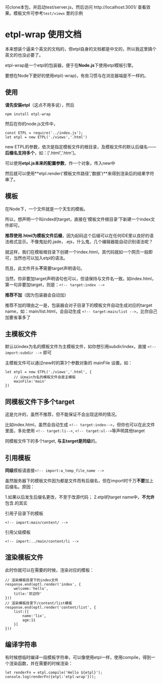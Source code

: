
可clone本包，并启动test/server.js，然后访问 http://localhost:3001/ 查看效果。模板文件可参考`test/views` 里的示例

# etpl-wrap 使用文档

本来想装个逼来个英文的文档的，但etpl自身的文档都是中文的，所以我这里搞个英文的也没必要了。

etpl-wrap是一个etpl的包装器，便于在**Node.js**下使用etpl模板引擎。

要想在Node下更好的使用etpl(-wrap)，有些习惯与在浏览器端是不一样的。

## 使用
**请先安装etpl**（这点不用多说），然后
    
    npm install etpl-wrap

然后在你的node.js文件中，

    const ETPL = require('../index.js');
    let etpl = new ETPL('./views','.html')

new ETPL的参数，依次是指定模板文件的根目录，及模板文件的默认后缀名——**后缀名支持多个**，如：['.html','.htm']。

可以使用**etpl.js本来的配置参数**，作一个对象，传入new中

然后就可以使用**etpl.render('模板文件路径','数据')**来得到渲染后的结果字符串了。

## 模板

在Node下，一个文件就是一个天生的模板。

所以，想声明一个叫index的target，直接在‘模板文件根目录’下新建一个index文件即可。

**推荐使用.html为模板文件后缀**，因为起码这个后缀可以在任何IDE里以良好的语法格式显示。不像鬼扯的.jade，.ejs，什么鬼，几个编辑器能自动识别语法呢？

就这样，我们在模板根目录下创建一个index.html，其代码就如一个网页一般即可，当然也可以加入etpl的语法。

而且，此文件开头**不**需要target声明语句。

当然，你非要加target声明语句也可以，但请保持与文件名一致。如index.html，第一句非要加target，则是：`<!-- target:index -->`

**推荐不加**（因为包装器会自动加）

推荐不加的理由之一是，包装器会对子目录下的模板文件自动生成对应的target name，如：main/list.html，会自动生成 `<!-- target:main/list -->`，比你自己加要省事多了

## 主模板文件

默认以index为名的模板文件为主模板文件，如你想引用subdir/index，直接 `<!-- import:subdir -->` 即可

主模板文件可以通过new时的第3个参数对象的 mainFile 设置。如：

    let etpl = new ETPL('./views','.html', {
        // 以main为名的模板文件会是主模板
        mainFile:'main'
    })

## 同模板文件下多个target

这是允许的，虽然不推荐，但不能保证不会出现这样的情况。

比如index.html，虽然会自动生成 `<!-- target:index-->`，但你也可以在此文件里面，多处使用 `<!-- target:li-->`, `<!-- target:ul-->`等声明其他target

同模板文件下的多个target, **与主target是同级**的。

## 引用模板

**同级**模板请直接`<!-- import:a_temp_file_name -->`

虽然服务器下的模板文件因为都是文件而有后缀名，但在import时千万**不要**加上后缀名。原因：

1.如果以后发生后缀名更改，不至于改源代码；
2.etpl的target name中，**不允许**包含.的其实

引用子目录下的模板

    <!-- import:main/content/ -->

引用父级模板

    <!-- import:../main/content/li -->
   
## 渲染模板文件

此时你就可以在需要的时候，渲染对应的模板：
	
	// 渲染模板目录下的index文件
	response.end(eptl.render('index', {
		welcome:'hello',
		title:'欢迎你'
	}))
	// 渲染模板目录下/content/list模板
	response.end(eptl.render('content/list', {
		list:[{
			name:'lix',
			age:11
		}]
	}))

## 编译字符串

有时候想临时编译一段模板字符串，可以像使用etpl一样，使用compile，得到一个渲染函数，并在需要的时候渲染：

	let renderFn = etpl.compile('Hello ${etpl}');
	console.log(renderFn({etpl:'etpl-wrap'}));

